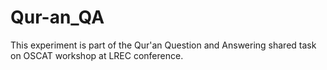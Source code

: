 # Qur-an_QA

This experiment is part of the Qur'an Question and Answering shared task on OSCAT workshop at LREC conference.
